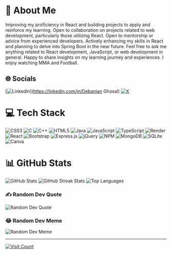# 💫 About Me
Improving my proficiency in React and building projects to apply and reinforce my learning. Open to collaboration on projects related to web development, particularly those utilizing React. Open to mentorship or advice from experienced developers. Actively enhancing my skills in React and planning to delve into Spring Boot in the near future. Feel free to ask me anything related to React development, JavaScript, or web development in general. Happy to share insights on my learning journey and experiences. I enjoy watching MMA and Football.

## 🌐 Socials
[![LinkedIn](https://img.shields.io/badge/LinkedIn-%230077B5.svg?logo=linkedin&logoColor=white)](https://linkedin.com/in/Debanjan Ghosal) [![X](https://img.shields.io/badge/X-black.svg?logo=X&logoColor=white)](https://x.com/@DevDebanjan)

# 💻 Tech Stack
![CSS3](https://img.shields.io/badge/css3-%231572B6.svg?style=for-the-badge&logo=css3&logoColor=white) ![C](https://img.shields.io/badge/c-%2300599C.svg?style=for-the-badge&logo=c&logoColor=white) ![C++](https://img.shields.io/badge/c++-%2300599C.svg?style=for-the-badge&logo=c%2B%2B&logoColor=white) ![HTML5](https://img.shields.io/badge/html5-%23E34F26.svg?style=for-the-badge&logo=html5&logoColor=white) ![Java](https://img.shields.io/badge/java-%23ED8B00.svg?style=for-the-badge&logo=openjdk&logoColor=white) ![JavaScript](https://img.shields.io/badge/javascript-%23323330.svg?style=for-the-badge&logo=javascript&logoColor=%23F7DF1E) ![TypeScript](https://img.shields.io/badge/typescript-%23007ACC.svg?style=for-the-badge&logo=typescript&logoColor=white) ![Render](https://img.shields.io/badge/Render-%46E3B7.svg?style=for-the-badge&logo=render&logoColor=white) ![React](https://img.shields.io/badge/react-%2320232a.svg?style=for-the-badge&logo=react&logoColor=%2361DAFB) ![Bootstrap](https://img.shields.io/badge/bootstrap-%238511FA.svg?style=for-the-badge&logo=bootstrap&logoColor=white) ![Express.js](https://img.shields.io/badge/express.js-%23404d59.svg?style=for-the-badge&logo=express&logoColor=%2361DAFB) ![jQuery](https://img.shields.io/badge/jquery-%230769AD.svg?style=for-the-badge&logo=jquery&logoColor=white) ![NPM](https://img.shields.io/badge/NPM-%23CB3837.svg?style=for-the-badge&logo=npm&logoColor=white) ![MongoDB](https://img.shields.io/badge/MongoDB-%234ea94b.svg?style=for-the-badge&logo=mongodb&logoColor=white) ![SQLite](https://img.shields.io/badge/sqlite-%2307405e.svg?style=for-the-badge&logo=sqlite&logoColor=white) ![Canva](https://img.shields.io/badge/Canva-%2300C4CC.svg?style=for-the-badge&logo=Canva&logoColor=white)

# 📊 GitHub Stats
![GitHub Stats](https://github-readme-stats.vercel.app/api?username=debanjan-G&theme=dark&hide_border=false&include_all_commits=false&count_private=false) ![GitHub Streak Stats](https://github-readme-streak-stats.herokuapp.com/?user=debanjan-G&theme=dark&hide_border=false) ![Top Languages](https://github-readme-stats.vercel.app/api/top-langs/?username=debanjan-G&theme=dark&hide_border=false&include_all_commits=false&count_private=false&layout=compact)

### ✍️ Random Dev Quote
![Random Dev Quote](https://quotes-github-readme.vercel.app/api?type=vertical&theme=radical)

### 😂 Random Dev Meme
![Random Dev Meme](https://randommeme-five.vercel.app/)

---
[![Visit Count](https://visitcount.itsvg.in/api?id=debanjan-G&icon=0&color=5)](https://visitcount.itsvg.in)

<!-- Proudly created with GPRM ( https://gprm.itsvg.in ) -->
